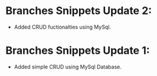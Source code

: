 # Branches Snippets Update 2:
- Added CRUD fuctionalties using MySql.
# Branches Snippets Update 1:
- Added simple CRUD using MySql Database.
